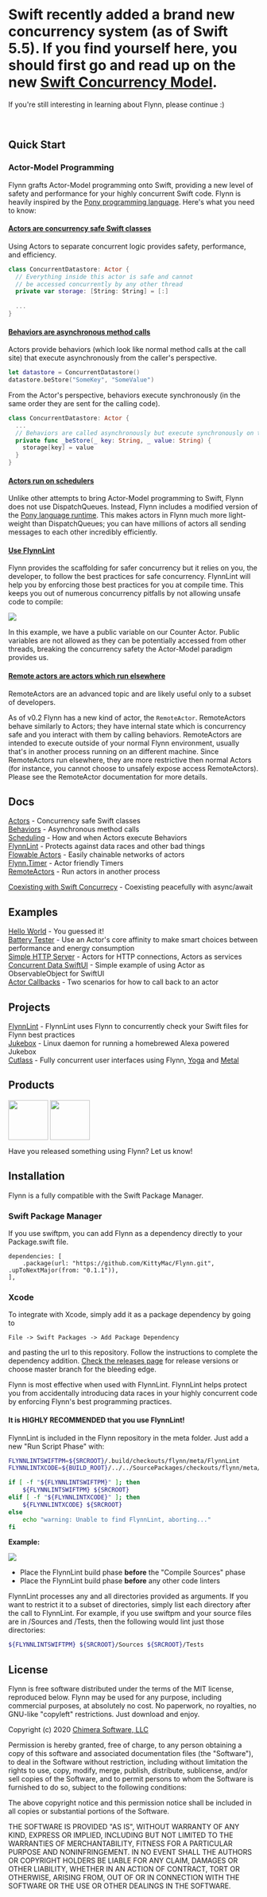 # Swift recently added a brand new concurrency system (as of Swift 5.5). If you find yourself here, you should first go and read up on the new [Swift Concurrency Model](https://docs.swift.org/swift-book/LanguageGuide/Concurrency.html).

If you're still interesting in learning about Flynn, please continue :)








&nbsp;  



## Quick Start

### Actor-Model Programming

Flynn grafts Actor-Model programming onto Swift, providing a new level of safety and performance for your highly concurrent Swift code.  Flynn is heavily inspired by the [Pony programming language](https://www.ponylang.io). Here's what you need to know:

#### [Actors are concurrency safe Swift classes](docs/ACTOR.md)

Using Actors to separate concurrent logic provides safety, performance, and efficiency.

```swift
class ConcurrentDatastore: Actor {
  // Everything inside this actor is safe and cannot
  // be accessed concurrently by any other thread
  private var storage: [String: String] = [:]
  
  ...
}
```

#### [Behaviors are asynchronous method calls](docs/BEHAVIOR.md)

Actors provide behaviors (which look like normal method calls at the call site) that execute asynchronously from the caller's perspective.

```swift
let datastore = ConcurrentDatastore()
datastore.beStore("SomeKey", "SomeValue")
```

From the Actor's perspective, behaviors execute synchronously (in the same order they are sent for the calling code).

```swift
class ConcurrentDatastore: Actor {
  ...
  // Behaviors are called asynchronously but execute synchronously on the Actor
  private func _beStore(_ key: String, _ value: String) {
    storage[key] = value
  }
}
```

#### [Actors run on schedulers](docs/SCHEDULER.md)

Unlike other attempts to bring Actor-Model programming to Swift, Flynn does not use DispatchQueues. Instead, Flynn includes a modified version of the [Pony language runtime](https://www.ponylang.io/faq/#runtime). This makes actors in Flynn much more light-weight than DispatchQueues; you can have millions of actors all sending messages to each other incredibly efficiently.

#### [Use FlynnLint](docs/FLYNNLINT.md)

Flynn provides the scaffolding for safer concurrency but it relies on you, the developer, to follow the best practices for safe concurrency.  FlynnLint will help you by enforcing those best practices for you at compile time. This keeps you out of numerous concurrency pitfalls by not allowing unsafe code to compile:

![](meta/flynnlint0.png)

In this example, we have a public variable on our Counter Actor. Public variables are not allowed as they can be potentially accessed from other threads, breaking the concurrency safety the Actor-Model paradigm provides us.

#### [Remote actors are actors which run elsewhere](docs/FLYNNLINT.md)

RemoteActors are an advanced topic and are likely useful only to a subset of developers.  

As of v0.2 Flynn has a new kind of actor, the ```RemoteActor```.  RemoteActors behave similarly to Actors; they have internal state which is concurrency safe and you interact with them by calling behaviors. RemoteActors are intended to execute outside of your normal Flynn environment, usually that's in another process running on an different machine.  Since RemoteActors run elsewhere, they are more restrictive then normal Actors (for instance, you cannot choose to unsafely expose access RemoteActors).  Please see the RemoteActor documentation for more details.

## Docs

[Actors](docs/ACTOR.md) - Concurrency safe Swift classes  
[Behaviors](docs/BEHAVIOR.md) - Asynchronous method calls  
[Scheduling](docs/SCHEDULER.md) - How and when Actors execute Behaviors  
[FlynnLint](docs/FLYNNLINT.md) - Protects against data races and other bad things  
[Flowable Actors](docs/FLOWABLE.md) - Easily chainable networks of actors  
[Flynn.Timer](docs/TIMERS.md) - Actor friendly Timers  
[RemoteActors](docs/REMOTEACTOR.md) - Run actors in another process  

[Coexisting with Swift Concurrecy](docs/REMOTEACTOR.md) - Coexisting peacefully with async/await  

## Examples

[Hello World](Examples/HelloWorld/) - You guessed it!  
[Battery Tester](Examples/BatteryTester/) - Use an Actor's core affinity to make smart choices between performance and energy consumption  
[Simple HTTP Server](Examples/SimpleHTTPServer/) - Actors for HTTP connections, Actors as services  
[Concurrent Data SwiftUI](Examples/ConcurrentDataSwiftUI/) - Simple example of using Actor as ObservableObject for SwiftUI  
[Actor Callbacks](Examples/ActorCallbacks/) - Two scenarios for how to call back to an actor

## Projects
[FlynnLint](https://github.com/KittyMac/flynnlint) - FlynnLint uses Flynn to concurrently check your Swift files for Flynn best practices  
[Jukebox](https://github.com/KittyMac/jukebox2) - Linux daemon for running a homebrewed Alexa powered Jukebox  
[Cutlass](https://github.com/KittyMac/cutlass) - Fully concurrent user interfaces using Flynn, [Yoga](https://yogalayout.com) and [Metal](https://developer.apple.com/metal/)  

## Products
<a href="https://apps.apple.com/us/app/pointsman/id1447780441" target="_blank"><img align="center" src="meta/pointsman.png" width="80"></a>
<a href="https://apps.apple.com/us/app/mad-kings-steward/id1461873703" target="_blank"><img align="center" src="meta/madsteward.png" width="80"></a>

Have you released something using Flynn? Let us know!


## Installation

Flynn is a fully compatible with the Swift Package Manager.

### Swift Package Manager

If you use swiftpm, you can add Flynn as a dependency directly to your Package.swift file.

```
dependencies: [
    .package(url: "https://github.com/KittyMac/Flynn.git", .upToNextMajor(from: "0.1.1")),
],
```

### Xcode

To integrate with Xcode, simply add it as a package dependency by going to

```
File -> Swift Packages -> Add Package Dependency
```

and pasting the url to this repository. Follow the instructions to complete the dependency addition.  [Check the releases page](https://github.com/KittyMac/flynn/releases) for release versions or choose master branch for the bleeding edge.

Flynn is most effective when used with FlynnLint. FlynnLint helps protect you from accidentally introducing data races in your highly concurrent code by enforcing Flynn's best programming practices.  

#### It is HIGHLY RECOMMENDED that you use FlynnLint!

FlynnLint is included in the Flynn repository in the meta folder. Just add a new "Run Script Phase" with:

```bash
FLYNNLINTSWIFTPM=${SRCROOT}/.build/checkouts/flynn/meta/FlynnLint
FLYNNLINTXCODE=${BUILD_ROOT}/../../SourcePackages/checkouts/flynn/meta/FlynnLint

if [ -f "${FLYNNLINTSWIFTPM}" ]; then
    ${FLYNNLINTSWIFTPM} ${SRCROOT}
elif [ -f "${FLYNNLINTXCODE}" ]; then
    ${FLYNNLINTXCODE} ${SRCROOT}
else
    echo "warning: Unable to find FlynnLint, aborting..."
fi
```

**Example:**

![](meta/runphase.png)

* Place the FlynnLint build phase **before** the "Compile Sources" phase
* Place the FlynnLint build phase **before** any other code linters

FlynnLint processes any and all directories provided as arguments. If you want to restrict it to a subset of directories, simply list each directory after the call to FlynnLint. For example, if you use swiftpm and your source files are in /Sources and /Tests, then the following would lint just those directories:

```bash
${FLYNNLINTSWIFTPM} ${SRCROOT}/Sources ${SRCROOT}/Tests
```

## License

Flynn is free software distributed under the terms of the MIT license, reproduced below. Flynn may be used for any purpose, including commercial purposes, at absolutely no cost. No paperwork, no royalties, no GNU-like "copyleft" restrictions. Just download and enjoy.

Copyright (c) 2020 [Chimera Software, LLC](http://www.chimerasw.com)

Permission is hereby granted, free of charge, to any person obtaining a copy of this software and associated documentation files (the "Software"), to deal in the Software without restriction, including without limitation the rights to use, copy, modify, merge, publish, distribute, sublicense, and/or sell copies of the Software, and to permit persons to whom the Software is furnished to do so, subject to the following conditions:

The above copyright notice and this permission notice shall be included in all copies or substantial portions of the Software.

THE SOFTWARE IS PROVIDED "AS IS", WITHOUT WARRANTY OF ANY KIND, EXPRESS OR IMPLIED, INCLUDING BUT NOT LIMITED TO THE WARRANTIES OF MERCHANTABILITY, FITNESS FOR A PARTICULAR PURPOSE AND NONINFRINGEMENT. IN NO EVENT SHALL THE AUTHORS OR COPYRIGHT HOLDERS BE LIABLE FOR ANY CLAIM, DAMAGES OR OTHER LIABILITY, WHETHER IN AN ACTION OF CONTRACT, TORT OR OTHERWISE, ARISING FROM, OUT OF OR IN CONNECTION WITH THE SOFTWARE OR THE USE OR OTHER DEALINGS IN THE SOFTWARE.